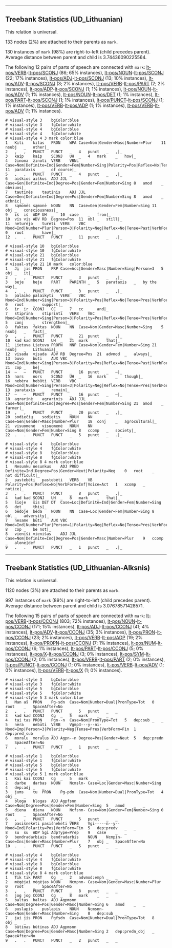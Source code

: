 

--------------------------------------------------------------------------------

## Treebank Statistics (UD_Lithuanian)

This relation is universal.

133 nodes (2%) are attached to their parents as `mark`.

130 instances of `mark` (98%) are right-to-left (child precedes parent).
Average distance between parent and child is 3.74436090225564.

The following 12 pairs of parts of speech are connected with `mark`: [lt-pos/VERB]()-[lt-pos/SCONJ]() (86; 65% instances), [lt-pos/NOUN]()-[lt-pos/SCONJ]() (22; 17% instances), [lt-pos/ADJ]()-[lt-pos/SCONJ]() (13; 10% instances), [lt-pos/ADV]()-[lt-pos/SCONJ]() (3; 2% instances), [lt-pos/VERB]()-[lt-pos/PART]() (2; 2% instances), [lt-pos/ADP]()-[lt-pos/SCONJ]() (1; 1% instances), [lt-pos/NOUN]()-[lt-pos/ADV]() (1; 1% instances), [lt-pos/NOUN]()-[lt-pos/DET]() (1; 1% instances), [lt-pos/PART]()-[lt-pos/SCONJ]() (1; 1% instances), [lt-pos/PUNCT]()-[lt-pos/SCONJ]() (1; 1% instances), [lt-pos/VERB]()-[lt-pos/ADP]() (1; 1% instances), [lt-pos/VERB]()-[lt-pos/ADV]() (1; 1% instances).


~~~ conllu
# visual-style 3	bgColor:blue
# visual-style 3	fgColor:white
# visual-style 4	bgColor:blue
# visual-style 4	fgColor:white
# visual-style 4 3 mark	color:blue
1	Kiti	kitas	PRON	WPA	Case=Nom|Gender=Masc|Number=Plur	11	nsubj	_	other|_
2	,	,	PUNCT	PUNCT	_	4	punct	_	,|_
3	kaip	kaip	SCONJ	UH	_	4	mark	_	how|_
4	žinoma	žinoti	VERB	VBNL	Case=Nom|Definite=Ind|Gender=Fem|Number=Sing|Polarity=Pos|Reflex=No|Tense=Pres|VerbForm=Part|Voice=Pass	11	parataxis	_	of course|_
5	,	,	PUNCT	PUNCT	_	4	punct	_	,|_
6	aiškios	aiškus	ADJ	JJL	Case=Gen|Definite=Ind|Degree=Pos|Gender=Fem|Number=Sing	8	amod	_	obviuos|_
7	tautinės	tautinis	ADJ	JJL	Case=Gen|Definite=Ind|Degree=Pos|Gender=Fem|Number=Sing	8	amod	_	ethnic|_
8	sąmonės	sąmonė	NOUN	NN	Case=Gen|Gender=Fem|Number=Sing	11	obj	_	consciousness|_
9	iš	iš	ADP	UH	_	10	case	_	from|_
10	vis	vis	ADV	RB	Degree=Pos	11	obl	_	still|_
11	neturėjo	turėti	VERB	VBC	Mood=Ind|Number=Plur|Person=3|Polarity=Neg|Reflex=No|Tense=Past|VerbForm=Fin|Voice=Act	0	root	_	have|_
12	.	.	PUNCT	PUNCT	_	11	punct	_	.|_

~~~


~~~ conllu
# visual-style 10	bgColor:blue
# visual-style 10	fgColor:white
# visual-style 21	bgColor:blue
# visual-style 21	fgColor:white
# visual-style 21 10 mark	color:blue
1	Jį	jis	PRON	PRP	Case=Acc|Gender=Masc|Number=Sing|Person=3	5	obj	_	it|_
2	,	,	PUNCT	PUNCT	_	3	punct	_	,|_
3	beje	beje	PART	PARENTH	_	5	parataxis	_	by the way|_
4	,	,	PUNCT	PUNCT	_	3	punct	_	,|_
5	palaiko	palaikyti	VERB	VBC	Mood=Ind|Number=Sing|Person=3|Polarity=Pos|Reflex=No|Tense=Pres|VerbForm=Fin|Voice=Act	0	root	_	support|_
6	ir	ir	CCONJ	CC	_	7	cc	_	and|_
7	stiprina	stiprinti	VERB	VBC	Mood=Ind|Number=Sing|Person=3|Polarity=Pos|Reflex=No|Tense=Pres|VerbForm=Fin|Voice=Act	5	conj	_	strengthen|_
8	faktas	faktas	NOUN	NN	Case=Nom|Gender=Masc|Number=Sing	5	nsubj	_	fact|_
9	,	,	PUNCT	PUNCT	_	21	punct	_	,|_
10	kad	kad	SCONJ	UH	_	21	mark	_	that|_
11	Lietuva	Lietuva	PROPN	NNP	Case=Nom|Gender=Fem|Number=Sing	21	nsubj	_	Lithuania|_
12	visada	visada	ADV	RB	Degree=Pos	21	advmod	_	always|_
13	buvo	būti	AUX	VBC	Mood=Ind|Number=Sing|Person=3|Polarity=Pos|Reflex=No|Tense=Past|VerbForm=Fin|Voice=Act	21	cop	_	be|_
14	–	–	PUNCT	PUNCT	_	16	punct	_	–|_
15	nors	nors	SCONJ	UH	_	16	mark	_	though|_
16	nebėra	bebūti	VERB	VBC	Mood=Ind|Number=Sing|Person=3|Polarity=Neg|Reflex=No|Tense=Pres|VerbForm=Fin|Voice=Act	13	parataxis	_	remain|_
17	–	–	PUNCT	PUNCT	_	16	punct	_	–|_
18	agrarinė	agrarinis	ADJ	JJL	Case=Nom|Definite=Ind|Degree=Pos|Gender=Fem|Number=Sing	21	amod	_	farmer|_
19	,	,	PUNCT	PUNCT	_	20	punct	_	,|_
20	sodiečių	sodietis	NOUN	NN	Case=Gen|Gender=Masc|Number=Plur	18	conj	_	agrocultural|_
21	visuomenė	visuomenė	NOUN	NN	Case=Nom|Gender=Fem|Number=Sing	8	ccomp	_	society|_
22	.	.	PUNCT	PUNCT	_	5	punct	_	.|_

~~~


~~~ conllu
# visual-style 4	bgColor:blue
# visual-style 4	fgColor:white
# visual-style 8	bgColor:blue
# visual-style 8	fgColor:white
# visual-style 8 4 mark	color:blue
1	Nesunku	nesunkus	ADJ	PRED	Definite=Ind|Degree=Pos|Gender=Neut|Polarity=Neg	0	root	_	not difficult|_
2	pastebėti	pastebėti	VERB	VB	Polarity=Pos|Reflex=No|VerbForm=Inf|Voice=Act	1	xcomp	_	notice|_
3	,	,	PUNCT	PUNCT	_	8	punct	_	,|_
4	kad	kad	SCONJ	UH	_	8	mark	_	that|_
5	šioje	šis	DET	DT	Case=Loc|Definite=Ind|Gender=Fem|Number=Sing	6	det	_	this|_
6	bėdoje	bėda	NOUN	NN	Case=Loc|Gender=Fem|Number=Sing	8	obl	_	adversity|_
7	nesame	būti	AUX	VBC	Mood=Ind|Number=Plur|Person=1|Polarity=Neg|Reflex=No|Tense=Pres|VerbForm=Fin|Voice=Act	8	cop	_	be not|_
8	vieniši	vienišas	ADJ	JJL	Case=Nom|Definite=Ind|Degree=Pos|Gender=Masc|Number=Plur	9	ccomp	_	alone|def
9	.	.	PUNCT	PUNCT	_	1	punct	_	.|_

~~~




--------------------------------------------------------------------------------

## Treebank Statistics (UD_Lithuanian-Alksnis)

This relation is universal.

1120 nodes (3%) are attached to their parents as `mark`.

997 instances of `mark` (89%) are right-to-left (child precedes parent).
Average distance between parent and child is 3.07678571428571.

The following 15 pairs of parts of speech are connected with `mark`: [lt-pos/VERB]()-[lt-pos/CCONJ]() (803; 72% instances), [lt-pos/NOUN]()-[lt-pos/CCONJ]() (171; 15% instances), [lt-pos/ADJ]()-[lt-pos/CCONJ]() (41; 4% instances), [lt-pos/ADV]()-[lt-pos/CCONJ]() (35; 3% instances), [lt-pos/PRON]()-[lt-pos/CCONJ]() (23; 2% instances), [lt-pos/VERB]()-[lt-pos/ADP]() (19; 2% instances), [lt-pos/PROPN]()-[lt-pos/CCONJ]() (7; 1% instances), [lt-pos/NUM]()-[lt-pos/CCONJ]() (6; 1% instances), [lt-pos/PART]()-[lt-pos/CCONJ]() (5; 0% instances), [lt-pos/X]()-[lt-pos/CCONJ]() (3; 0% instances), [lt-pos/SYM]()-[lt-pos/CCONJ]() (2; 0% instances), [lt-pos/VERB]()-[lt-pos/PART]() (2; 0% instances), [lt-pos/PUNCT]()-[lt-pos/CCONJ]() (1; 0% instances), [lt-pos/VERB]()-[lt-pos/ADV]() (1; 0% instances), [lt-pos/VERB]()-[lt-pos/X]() (1; 0% instances).


~~~ conllu
# visual-style 3	bgColor:blue
# visual-style 3	fgColor:white
# visual-style 5	bgColor:blue
# visual-style 5	fgColor:white
# visual-style 5 3 mark	color:blue
1	Man	aš	PRON	Pg-sdn	Case=Nom|Number=Dual|PronType=Tot	0	root	_	SpaceAfter=No
2	,	,	PUNCT	PUNCT	_	5	punct	_	_
3	kad	kad	CCONJ	Cg	_	5	mark	_	_
4	tai	tas	PRON	Pgn--n	Case=Nom|PronType=Tot	5	dep:sub	_	_
5	nėra	nebūti	VERB	Vgmp3---y--ni-	Mood=Imp|Person=3|Polarity=Neg|Tense=Pres|VerbForm=Fin	1	dep:pred_sub	_	_
6	moralu	moralus	ADJ	Agpn--n	Degree=Pos|Gender=Neut	5	dep:predn	_	SpaceAfter=No
7	.	.	PUNCT	PUNCT	_	1	punct	_	_

~~~


~~~ conllu
# visual-style 1	bgColor:blue
# visual-style 1	fgColor:white
# visual-style 5	bgColor:blue
# visual-style 5	fgColor:white
# visual-style 5 1 mark	color:blue
1	Kai	kai	CCONJ	Cg	_	5	mark	_	_
2	darbe	darbas	NOUN	Ncmsln-	Case=Loc|Gender=Masc|Number=Sing	4	dep:adj	_	_
3	jums	tu	PRON	Pg-pdn	Case=Nom|Number=Dual|PronType=Tot	4	obj	_	_
4	bloga	blogas	ADJ	Agpfsnn	Case=Nom|Degree=Pos|Gender=Fem|Number=Sing	5	amod	_	_
5	diena	diena	NOUN	Ncfsnn-	Case=Nom|Gender=Fem|Number=Sing	0	root	_	SpaceAfter=No
6	,	,	PUNCT	PUNCT	_	5	punct	_	_
7	pasišnekėti	pasišnekėti	VERB	Vgi-----n--y--	Mood=Ind|Polarity=Pos|VerbForm=Fin	5	dep:predv	_	_
8	su	su	ADP	Sgi	AdpType=Prep	9	case	_	_
9	bendradarbiais	bendradarbis	NOUN	Ncmpin-	Case=Ins|Gender=Masc|Number=Plur	7	obj	_	SpaceAfter=No
10	.	.	PUNCT	PUNCT	_	5	punct	_	_

~~~


~~~ conllu
# visual-style 4	bgColor:blue
# visual-style 4	fgColor:white
# visual-style 8	bgColor:blue
# visual-style 8	fgColor:white
# visual-style 8 4 mark	color:blue
1	Tik	tik	PART	Qg	_	2	advmod:emph	_	_
2	mėgėjai	mėgėjas	NOUN	Ncmpnn-	Case=Nom|Gender=Masc|Number=Plur	0	root	_	SpaceAfter=No
3	,	,	PUNCT	PUNCT	_	8	punct	_	_
4	jog	jog	CCONJ	Cg	_	8	mark	_	_
5	baltas	baltas	ADJ	Agpmsnn	Case=Nom|Degree=Pos|Gender=Masc|Number=Sing	6	amod	_	_
6	puslapis	puslapis	NOUN	Ncmsnn-	Case=Nom|Gender=Masc|Number=Sing	8	dep:sub	_	_
7	jai	jis	PRON	Pgfsdn	Case=Nom|Number=Dual|PronType=Tot	8	obj	_	_
8	būtinas	būtinas	ADJ	Agpmsnn	Case=Nom|Degree=Pos|Gender=Masc|Number=Sing	2	dep:predn_obj	_	SpaceAfter=No
9	.	.	PUNCT	PUNCT	_	2	punct	_	_

~~~


